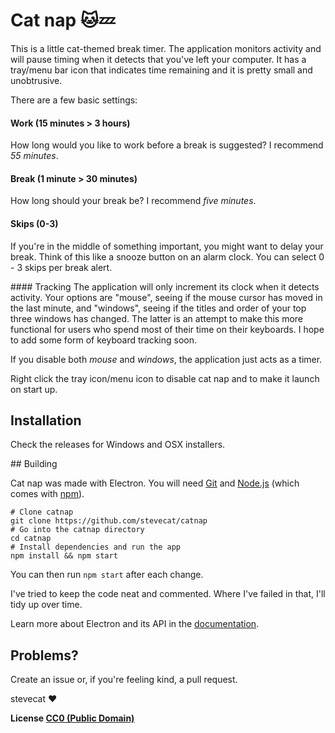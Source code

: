 # Cat nap :cat::zzz:

This is a little cat-themed break timer. The application monitors activity and
will pause timing when it detects that you've left your computer. It has a tray/menu bar
icon that indicates time remaining and it is pretty small and unobtrusive.

There are a few basic settings:

#### Work (15 minutes > 3 hours)
How long would you like to work before a break is suggested? I recommend *55 minutes*.

#### Break (1 minute > 30 minutes)
How long should your break be? I recommend *five minutes*.

#### Skips (0-3)
If you're in the middle of something important, you might want to delay your break. Think
of this like a snooze button on an alarm clock. You can select 0 - 3 skips per break alert.

#### Tracking
The application will only increment its clock when it detects activity. Your options are
"mouse", seeing if the mouse cursor has moved in the last minute, and "windows", seeing if
the titles and order of your top three windows has changed. The latter is an attempt to
make this more functional for users who spend most of their time on their keyboards. I hope
to add some form of keyboard tracking soon.

If you disable both *mouse* and *windows*, the application just acts as a timer.

Right click the tray icon/menu icon to disable cat nap and to make it launch on start up.

## Installation

Check the releases for Windows and OSX installers.

## Building

Cat nap was made with Electron. You will need [Git](https://git-scm.com/) and [Node.js](https://nodejs.org/en/download/) (which comes with [npm](http://npmjs.com/)).

```
# Clone catnap
git clone https://github.com/stevecat/catnap
# Go into the catnap directory
cd catnap
# Install dependencies and run the app
npm install && npm start
```

You can then run `npm start` after each change.

I've tried to keep the code neat and commented. Where I've failed in that, I'll tidy up
over time.

Learn more about Electron and its API in the [documentation](http://electron.atom.io/docs/latest).

## Problems?

Create an issue or, if you're feeling kind, a pull request.

stevecat :heart:

**License [CC0 (Public Domain)](LICENSE.md)**
